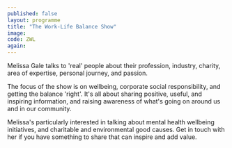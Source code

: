 ```yaml
---
published: false
layout: programme
title: "The Work-Life Balance Show"
image:
code: ZWL
again:
---
```


Melissa Gale talks to 'real' people about their profession, industry, charity, area of expertise, personal journey, and passion.

The focus of the show is on wellbeing, corporate social responsibility, and getting the balance 'right'. It's all about sharing positive, useful, and inspiring information, and raising awareness of what's going on around us and in our community.

Melissa's particularly interested in talking about mental health wellbeing initiatives, and charitable and environmental good causes. Get in touch with her if you have something to share that can inspire and add value.
